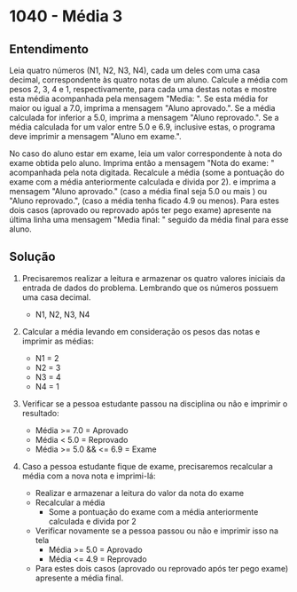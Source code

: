 # 1040 - Média 3

## Entendimento

Leia quatro números (N1, N2, N3, N4), cada um deles com uma casa decimal, correspondente às quatro notas de um aluno. Calcule a média com pesos 2, 3, 4 e 1, respectivamente, para cada uma destas notas e mostre esta média acompanhada pela mensagem "Media: ". Se esta média for maior ou igual a 7.0, imprima a mensagem "Aluno aprovado.". Se a média calculada for inferior a 5.0, imprima a mensagem "Aluno reprovado.". Se a média calculada for um valor entre 5.0 e 6.9, inclusive estas, o programa deve imprimir a mensagem "Aluno em exame.".

No caso do aluno estar em exame, leia um valor correspondente à nota do exame obtida pelo aluno. Imprima então a mensagem "Nota do exame: " acompanhada pela nota digitada. Recalcule a média (some a pontuação do exame com a média anteriormente calculada e divida por 2). e imprima a mensagem "Aluno aprovado." (caso a média final seja 5.0 ou mais ) ou "Aluno reprovado.", (caso a média tenha ficado 4.9 ou menos). Para estes dois casos (aprovado ou reprovado após ter pego exame) apresente na última linha uma mensagem "Media final: " seguido da média final para esse aluno.

## Solução

1. Precisaremos realizar a leitura e armazenar os quatro valores iniciais da entrada de dados do problema. Lembrando que os números possuem uma casa decimal.

    - N1, N2, N3, N4

2. Calcular a média levando em consideração os pesos das notas e imprimir as médias:

    - N1 = 2
    - N2 = 3
    - N3 = 4
    - N4 = 1

3. Verificar se a pessoa estudante passou na disciplina ou não e imprimir o resultado:

    - Média >= 7.0 = Aprovado
    - Média < 5.0 = Reprovado
    - Média >= 5.0 && <= 6.9 = Exame

4. Caso a pessoa estudante fique de exame, precisaremos recalcular a média com a nova nota e imprimi-lá:

    - Realizar e armazenar a leitura do valor da nota do exame
    - Recalcular a média
        - Some a pontuação do exame com a média anteriormente calculada e divida por 2
    - Verificar novamente se a pessoa passou ou não e imprimir isso na tela
        - Média >= 5.0 = Aprovado
        - Média <= 4.9 = Reprovado
    - Para estes dois casos (aprovado ou reprovado após ter pego exame) apresente a média final.
